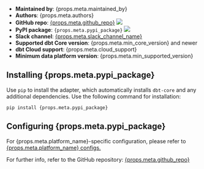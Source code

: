 <ul>
    <li><strong>Maintained by</strong>: {props.meta.maintained_by}</li>
    <li><strong>Authors</strong>: {props.meta.authors}</li>
    <li><strong>GitHub repo</strong>: <a href={`https://github.com/${props.meta.github_repo}`}>{props.meta.github_repo}</a>   <a href={`https://github.com/${props.meta.github_repo}`}><img src={`https://img.shields.io/github/stars/${props.meta.github_repo}?style=for-the-badge`}/></a></li>
    <li><strong>PyPI package</strong>: <code>{props.meta.pypi_package}</code> <a href={`https://badge.fury.io/py/${props.meta.pypi_package}`}><img src={`https://badge.fury.io/py/${props.meta.pypi_package}.svg`}/></a></li>
    <li><strong>Slack channel</strong>: <a href={props.meta.slack_channel_link}>{props.meta.slack_channel_name}</a></li>
    <li><strong>Supported dbt Core version</strong>: {props.meta.min_core_version} and newer</li>
    <li><strong>dbt Cloud support</strong>: {props.meta.cloud_support}</li>
    <li><strong>Minimum data platform version</strong>: {props.meta.min_supported_version}</li>
    </ul>


<h2> Installing {props.meta.pypi_package}</h2>

Use `pip` to install the adapter, which automatically installs `dbt-core` and any additional dependencies. Use the following command for installation:

<code>pip install {props.meta.pypi_package}</code>

<h2> Configuring {props.meta.pypi_package} </h2>

<p>For {props.meta.platform_name}-specific configuration, please refer to <a href={props.meta.config_page}>{props.meta.platform_name} configs.</a> </p>

<p>For further info, refer to the GitHub repository: <a href={`https://github.com/${props.meta.github_repo}`}>{props.meta.github_repo}</a></p>
